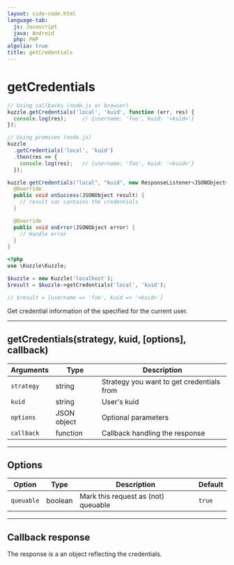 ```yaml
---
layout: side-code.html
language-tab:
  js: Javascript
  java: Android
  php: PHP
algolia: true
title: getCredentials
---
```


# getCredentials

```js
// Using callbacks (node.js or browser)
kuzzle.getCredentials('local', 'kuid', function (err, res) {
  console.log(res);     // {username: 'foo', kuid: '<kuid>'}
});

// Using promises (node.js)
kuzzle
  .getCredentials('local', 'kuid')
  .then(res => {
    console.log(res);   // {username: 'foo', kuid: '<kuid>'}
  });
```

```java
kuzzle.getCredentials("local", "kuid", new ResponseListener<JSONObject>() {
  @Override
  public void onSuccess(JSONObject result) {
    // result var contains the credentials
  }

  @Override
  public void onError(JSONObject error) {
    // Handle error
  }
}
```

```php
<?php
use \Kuzzle\Kuzzle;

$kuzzle = new Kuzzle('localhost');
$result = $kuzzle->getCredentials('local', 'kuid');

// $result = [username => 'foo', kuid => '<kuid>']
```

Get credential information of the specified <strategy> for the current user. 

---

## getCredentials(strategy, kuid, [options], callback)

| Arguments | Type | Description
|-----------|------|------------
| `strategy` | string | Strategy you want to get credentials from
| `kuid` | string | User's kuid
| `options` | JSON object | Optional parameters
| `callback`| function | Callback handling the response

---

## Options

| Option | Type | Description | Default
|--------|------|-------------|---------
| `queuable` | boolean | Mark this request as (not) queuable | `true`

---

## Callback response

The response is a an object reflecting the credentials.
